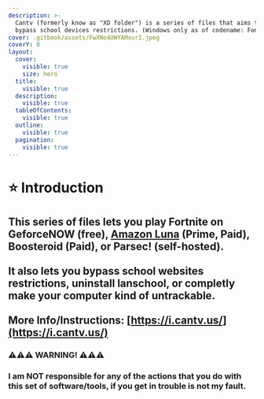 ```yaml
---
description: >-
  Cantv (formerly know as "XD folder") is a series of files that aims to try and
  bypass school devices restrictions. (Windows only as of codename: Fontaine)
cover: .gitbook/assets/FwXNo4UWYAMxurI.jpeg
coverY: 0
layout:
  cover:
    visible: true
    size: hero
  title:
    visible: true
  description:
    visible: true
  tableOfContents:
    visible: true
  outline:
    visible: true
  pagination:
    visible: true
---
```


# ⭐ Introduction

This series of files lets you play Fortnite on GeforceNOW (free), [Amazon Luna](no-downloads-please/amazon-luna-tutorial.md) (Prime, Paid), Boosteroid (Paid), or Parsec! (self-hosted).\
\
It also lets you bypass school websites restrictions, uninstall lanschool, or completly make your computer kind of untrackable.\
\
More Info/Instructions: [https://i.cantv.us/](https://i.cantv.us/)
------------------------------------------------------------------

### :warning::warning::warning: WARNING! :warning::warning::warning:

### I am NOT responsible for any of the actions that you do with this set of software/tools, if you get in trouble is not my fault.
